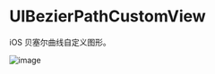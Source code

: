 # UIBezierPathCustomView
 
 
iOS 贝塞尔曲线自定义图形。


![image](https://github.com/llgbw/UIBezierPathCustomView/blob/master/show.gif)
